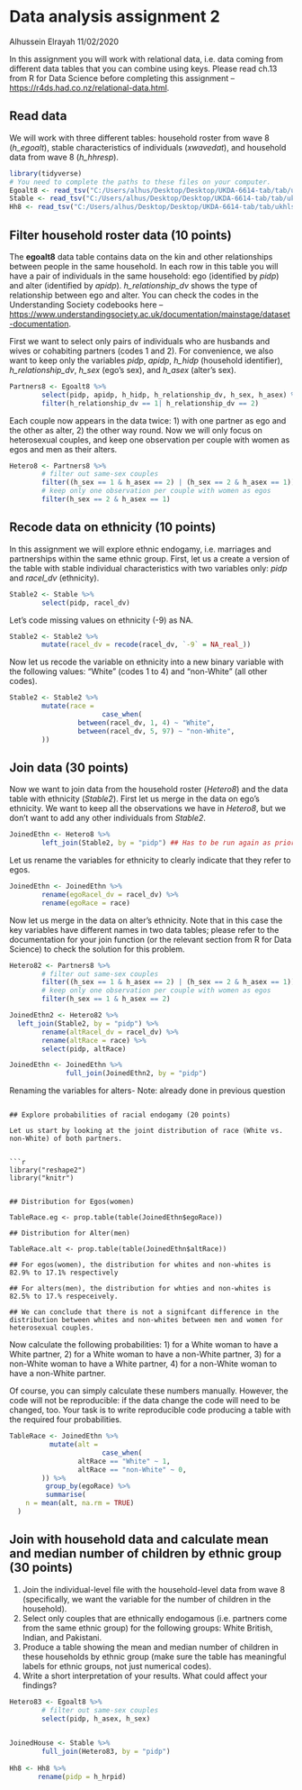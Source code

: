 Data analysis assignment 2
================
Alhussein Elrayah
11/02/2020

In this assignment you will work with relational data, i.e. data coming
from different data tables that you can combine using keys. Please read
ch.13 from R for Data Science before completing this assignment –
<https://r4ds.had.co.nz/relational-data.html>.

## Read data

We will work with three different tables: household roster from wave 8
(*h\_egoalt*), stable characteristics of individuals (*xwavedat*), and
household data from wave 8 (*h\_hhresp*).

``` r
library(tidyverse)
# You need to complete the paths to these files on your computer.
Egoalt8 <- read_tsv("C:/Users/alhus/Desktop/Desktop/UKDA-6614-tab/tab/ukhls_w8/h_egoalt.tab")
Stable <- read_tsv("C:/Users/alhus/Desktop/Desktop/UKDA-6614-tab/tab/ukhls_wx/xwavedat.tab")
Hh8 <- read_tsv("C:/Users/alhus/Desktop/Desktop/UKDA-6614-tab/tab/ukhls_w8/h_hhresp.tab")
```

## Filter household roster data (10 points)

The **egoalt8** data table contains data on the kin and other
relationships between people in the same household. In each row in this
table you will have a pair of individuals in the same household: ego
(identified by *pidp*) and alter (identified by *apidp*).
*h\_relationship\_dv* shows the type of relationship between ego and
alter. You can check the codes in the Understanding Society codebooks
here –
<https://www.understandingsociety.ac.uk/documentation/mainstage/dataset-documentation>.

First we want to select only pairs of individuals who are husbands and
wives or cohabiting partners (codes 1 and 2). For convenience, we also
want to keep only the variables *pidp*, *apidp*, *h\_hidp* (household
identifier), *h\_relationship\_dv*, *h\_sex* (ego’s sex), and *h\_asex*
(alter’s sex).

``` r
Partners8 <- Egoalt8 %>%
        select(pidp, apidp, h_hidp, h_relationship_dv, h_sex, h_asex) %>%
        filter(h_relationship_dv == 1| h_relationship_dv == 2) 
```

Each couple now appears in the data twice: 1) with one partner as ego
and the other as alter, 2) the other way round. Now we will only focus
on heterosexual couples, and keep one observation per couple with women
as egos and men as their alters.

``` r
Hetero8 <- Partners8 %>%
        # filter out same-sex couples
        filter((h_sex == 1 & h_asex == 2) | (h_sex == 2 & h_asex == 1)) %>%
        # keep only one observation per couple with women as egos
        filter(h_sex == 2 & h_asex == 1)
```

## Recode data on ethnicity (10 points)

In this assignment we will explore ethnic endogamy, i.e. marriages and
partnerships within the same ethnic group. First, let us a create a
version of the table with stable individual characteristics with two
variables only: *pidp* and *racel\_dv* (ethnicity).

``` r
Stable2 <- Stable %>%
        select(pidp, racel_dv)
```

Let’s code missing values on ethnicity (-9) as NA.

``` r
Stable2 <- Stable2 %>%
        mutate(racel_dv = recode(racel_dv, `-9` = NA_real_))
```

Now let us recode the variable on ethnicity into a new binary variable
with the following values: “White” (codes 1 to 4) and “non-White” (all
other codes).

``` r
Stable2 <- Stable2 %>%
        mutate(race = 
                       case_when(
                 between(racel_dv, 1, 4) ~ "White",
                 between(racel_dv, 5, 97) ~ "non-White",
        ))
```

## Join data (30 points)

Now we want to join data from the household roster (*Hetero8*) and the
data table with ethnicity (*Stable2*). First let us merge in the data on
ego’s ethnicity. We want to keep all the observations we have in
*Hetero8*, but we don’t want to add any other individuals from
*Stable2*.

``` r
JoinedEthn <- Hetero8 %>%
        left_join(Stable2, by = "pidp") ## Has to be run again as prior object not completed
```

Let us rename the variables for ethnicity to clearly indicate that they
refer to egos.

``` r
JoinedEthn <- JoinedEthn %>%
        rename(egoRacel_dv = racel_dv) %>%
        rename(egoRace = race)
```

Now let us merge in the data on alter’s ethnicity. Note that in this
case the key variables have different names in two data tables; please
refer to the documentation for your join function (or the relevant
section from R for Data Science) to check the solution for this problem.

``` r
Hetero82 <- Partners8 %>%
        # filter out same-sex couples
        filter((h_sex == 1 & h_asex == 2) | (h_sex == 2 & h_asex == 1)) %>%
        # keep only one observation per couple with women as egos
        filter(h_sex == 1 & h_asex == 2)

JoinedEthn2 <- Hetero82 %>%
  left_join(Stable2, by = "pidp") %>%
        rename(altRacel_dv = racel_dv) %>%
        rename(altRace = race) %>%
        select(pidp, altRace)

JoinedEthn <- JoinedEthn %>%
              full_join(JoinedEthn2, by = "pidp")
```

Renaming the variables for alters- Note: already done in previous
question

```` 

## Explore probabilities of racial endogamy (20 points)

Let us start by looking at the joint distribution of race (White vs. non-White) of both partners.


```r
library("reshape2")
library("knitr")


## Distribution for Egos(women)

TableRace.eg <- prop.table(table(JoinedEthn$egoRace))

## Distribution for Alter(men)

TableRace.alt <- prop.table(table(JoinedEthn$altRace))

## For egos(women), the distribution for whites and non-whites is 82.9% to 17.1% respectively

## For alters(men), the distribution for whties and non-whites is 82.5% to 17.% respeceively.

## We can conclude that there is not a signifcant difference in the distribution between whites and non-whites between men and women for heterosexual couples.
````

Now calculate the following probabilities: 1) for a White woman to have
a White partner, 2) for a White woman to have a non-White partner, 3)
for a non-White woman to have a White partner, 4) for a non-White woman
to have a non-White partner.

Of course, you can simply calculate these numbers manually. However, the
code will not be reproducible: if the data change the code will need to
be changed, too. Your task is to write reproducible code producing a
table with the required four probabilities.

``` r
TableRace <- JoinedEthn %>%
          mutate(alt = 
                       case_when(
                 altRace == "White" ~ 1,
                 altRace == "non-White" ~ 0,
        )) %>%
         group_by(egoRace) %>%
         summarise(
    n = mean(alt, na.rm = TRUE)
  )
```

## Join with household data and calculate mean and median number of children by ethnic group (30 points)

1)  Join the individual-level file with the household-level data from
    wave 8 (specifically, we want the variable for the number of
    children in the household).
2)  Select only couples that are ethnically endogamous (i.e. partners
    come from the same ethnic group) for the following groups: White
    British, Indian, and Pakistani.
3)  Produce a table showing the mean and median number of children in
    these households by ethnic group (make sure the table has meaningful
    labels for ethnic groups, not just numerical codes).
4)  Write a short interpretation of your results. What could affect your
    findings?

<!-- end list -->

``` r
Hetero83 <- Egoalt8 %>%
        # filter out same-sex couples
        select(pidp, h_asex, h_sex)
        

JoinedHouse <- Stable %>%
        full_join(Hetero83, by = "pidp")
        
Hh8 <- Hh8 %>%
       rename(pidp = h_hrpid)
```

